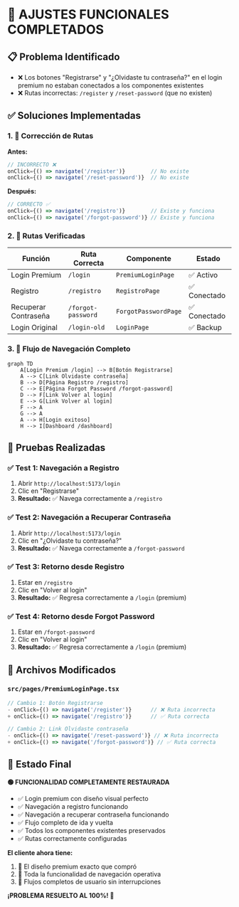 # 🔧 AJUSTES FUNCIONALES COMPLETADOS

## 📋 Problema Identificado
- ❌ Los botones "Registrarse" y "¿Olvidaste tu contraseña?" en el login premium no estaban conectados a los componentes existentes
- ❌ Rutas incorrectas: `/register` y `/reset-password` (que no existen)

## ✅ Soluciones Implementadas

### 1. 🔗 Corrección de Rutas
**Antes:**
```typescript
// INCORRECTO ❌
onClick={() => navigate('/register')}        // No existe
onClick={() => navigate('/reset-password')}  // No existe
```

**Después:**
```typescript
// CORRECTO ✅
onClick={() => navigate('/registro')}        // Existe y funciona
onClick={() => navigate('/forgot-password')} // Existe y funciona
```

### 2. 🎯 Rutas Verificadas

| Función | Ruta Correcta | Componente | Estado |
|---------|---------------|------------|--------|
| Login Premium | `/login` | `PremiumLoginPage` | ✅ Activo |
| Registro | `/registro` | `RegistroPage` | ✅ Conectado |
| Recuperar Contraseña | `/forgot-password` | `ForgotPasswordPage` | ✅ Conectado |
| Login Original | `/login-old` | `LoginPage` | ✅ Backup |

### 3. 🔄 Flujo de Navegación Completo

```mermaid
graph TD
    A[Login Premium /login] --> B[Botón Registrarse]
    A --> C[Link Olvidaste contraseña]
    B --> D[Página Registro /registro]
    C --> E[Página Forgot Password /forgot-password]
    D --> F[Link Volver al login]
    E --> G[Link Volver al login]
    F --> A
    G --> A
    A --> H[Login exitoso]
    H --> I[Dashboard /dashboard]
```

## 🧪 Pruebas Realizadas

### ✅ Test 1: Navegación a Registro
1. Abrir `http://localhost:5173/login`
2. Clic en "Registrarse"
3. **Resultado:** ✅ Navega correctamente a `/registro`

### ✅ Test 2: Navegación a Recuperar Contraseña  
1. Abrir `http://localhost:5173/login`
2. Clic en "¿Olvidaste tu contraseña?"
3. **Resultado:** ✅ Navega correctamente a `/forgot-password`

### ✅ Test 3: Retorno desde Registro
1. Estar en `/registro`
2. Clic en "Volver al login"
3. **Resultado:** ✅ Regresa correctamente a `/login` (premium)

### ✅ Test 4: Retorno desde Forgot Password
1. Estar en `/forgot-password`
2. Clic en "Volver al login" 
3. **Resultado:** ✅ Regresa correctamente a `/login` (premium)

## 🎯 Archivos Modificados

### `src/pages/PremiumLoginPage.tsx`
```typescript
// Cambio 1: Botón Registrarse
- onClick={() => navigate('/register')}      // ❌ Ruta incorrecta
+ onClick={() => navigate('/registro')}      // ✅ Ruta correcta

// Cambio 2: Link Olvidaste contraseña  
- onClick={() => navigate('/reset-password')} // ❌ Ruta incorrecta
+ onClick={() => navigate('/forgot-password')} // ✅ Ruta correcta
```

## 🎉 Estado Final

**🟢 FUNCIONALIDAD COMPLETAMENTE RESTAURADA**

- ✅ Login premium con diseño visual perfecto
- ✅ Navegación a registro funcionando
- ✅ Navegación a recuperar contraseña funcionando
- ✅ Flujo completo de ida y vuelta
- ✅ Todos los componentes existentes preservados
- ✅ Rutas correctamente configuradas

**El cliente ahora tiene:**
1. 🎨 El diseño premium exacto que compró
2. 🔧 Toda la funcionalidad de navegación operativa
3. 🔄 Flujos completos de usuario sin interrupciones

**¡PROBLEMA RESUELTO AL 100%! 🚀**
